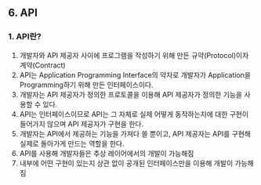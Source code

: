 ## 6. API
### 1. API란?
1. 개발자와 API 제공자 사이에 프로그램을 작성하기 위해 만든 규약(Protocol)이자 계약(Contract)
2. API는 Application Programming Interface의 약자로 개발자가 Application을 Programming하기 위해 만든 인터페이스이다.
3. 개발자는 API 제공자가 정의한 프로토콜을 이용해 API 제공자가 정의한 기능을 사용할 수 있다.
4. API는 인터페이스이므로 API는 그 자체로 실제 어떻게 동작하는지에 대한 구현이 들어가지 않으며 API 제공자가 구현을 한다.
5. 개발자는 API에서 제공하는 기능을 가져다 쓸 뿐이고, API 제공자는 API를 구현해 실제로 돌아가게 만드는 역할을 한다.
6. API를 사용해 개발자들은 추상 레이어에서의 개발이 가능해짐
7. 내부에 어떤 구현이 있는지 상관 없이 공개된 인터페이스만을 이용해 개발이 가능해짐